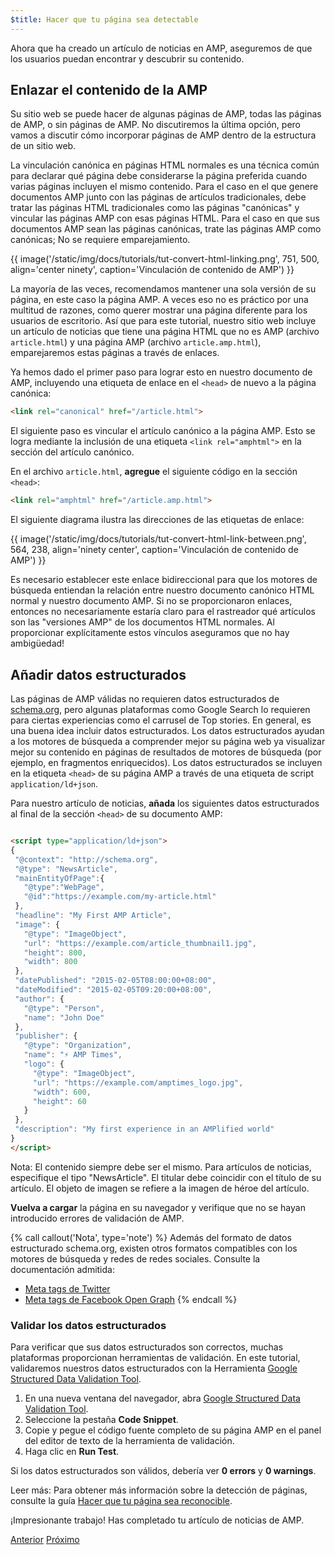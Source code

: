 ```yaml
---
$title: Hacer que tu página sea detectable
---
```


Ahora que ha creado un artículo de noticias en AMP, aseguremos de que los usuarios puedan encontrar y descubrir su contenido.

## Enlazar el contenido de la AMP

Su sitio web se puede hacer de algunas páginas de AMP, todas las páginas de AMP, o sin páginas de AMP. No discutiremos la última opción, pero vamos a discutir cómo incorporar páginas de AMP dentro de la estructura de un sitio web.

La vinculación canónica en páginas HTML normales es una técnica común para declarar qué página debe considerarse la página preferida cuando varias páginas incluyen el mismo contenido. Para el caso en el que genere documentos AMP junto con las páginas de artículos tradicionales, debe tratar las páginas HTML tradicionales como las páginas "canónicas" y vincular las páginas AMP con esas páginas HTML. Para el caso en que sus documentos AMP sean las páginas canónicas, trate las páginas AMP como canónicas; No se requiere emparejamiento.

{{ image('/static/img/docs/tutorials/tut-convert-html-linking.png', 751, 500, align='center ninety', caption='Vinculación de contenido de AMP') }}

La mayoría de las veces, recomendamos mantener una sola versión de su página, en este caso la página AMP. A veces eso no es práctico por una multitud de razones, como querer mostrar una página diferente para los usuarios de escritorio. Así que para este tutorial, nuestro sitio web incluye un artículo de noticias que tiene una página HTML que no es AMP (archivo `article.html`) y una página AMP (archivo `article.amp.html`), emparejaremos estas páginas a través de enlaces.

Ya hemos dado el primer paso para lograr esto en nuestro documento de AMP, incluyendo una etiqueta de enlace en el `<head>` de nuevo a la página canónica:

```html
<link rel="canonical" href="/article.html">
```
El siguiente paso es vincular el artículo canónico a la página AMP. Esto se logra mediante la inclusión de una etiqueta `<link rel="amphtml">` en la sección <head> del artículo canónico.

En el archivo `article.html`, **agregue** el siguiente código en la sección `<head>`:

```html
<link rel="amphtml" href="/article.amp.html">
```

El siguiente diagrama ilustra las direcciones de las etiquetas de enlace:

{{ image('/static/img/docs/tutorials/tut-convert-html-link-between.png', 564, 238, align='ninety center', caption='Vinculación de contenido de AMP') }}

Es necesario establecer este enlace bidireccional para que los motores de búsqueda entiendan la relación entre nuestro documento canónico HTML normal y nuestro documento AMP. Si no se proporcionaron enlaces, entonces no necesariamente estaría claro para el rastreador qué artículos son las "versiones AMP" de los documentos HTML normales. Al proporcionar explícitamente estos vínculos aseguramos que no hay ambigüedad!

## Añadir datos estructurados

Las páginas de AMP válidas no requieren datos estructurados de [schema.org](http://schema.org/), pero algunas plataformas como Google Search lo requieren para ciertas experiencias como el carrusel de Top stories. En general, es una buena idea incluir datos estructurados. Los datos estructurados ayudan a los motores de búsqueda a comprender mejor su página web ya visualizar mejor su contenido en páginas de resultados de motores de búsqueda (por ejemplo, en fragmentos enriquecidos). Los datos estructurados se incluyen en la etiqueta `<head>` de su página AMP a través de una etiqueta de script `application/ld+json`.

Para nuestro artículo de noticias, **añada** los siguientes datos estructurados al final de la sección `<head>` de su documento AMP:

```html

<script type="application/ld+json">
{
 "@context": "http://schema.org",
 "@type": "NewsArticle",
 "mainEntityOfPage":{
   "@type":"WebPage",
   "@id":"https://example.com/my-article.html"
 },
 "headline": "My First AMP Article",
 "image": {
   "@type": "ImageObject",
   "url": "https://example.com/article_thumbnail1.jpg",
   "height": 800,
   "width": 800
 },
 "datePublished": "2015-02-05T08:00:00+08:00",
 "dateModified": "2015-02-05T09:20:00+08:00",
 "author": {
   "@type": "Person",
   "name": "John Doe"
 },
 "publisher": {
   "@type": "Organization",
   "name": "⚡ AMP Times",
   "logo": {
     "@type": "ImageObject",
     "url": "https://example.com/amptimes_logo.jpg",
     "width": 600,
     "height": 60
   }
 },
 "description": "My first experience in an AMPlified world"
}
</script>
```

Nota: El contenido siempre debe ser el mismo. Para artículos de noticias, especifique el tipo "NewsArticle". El titular debe coincidir con el título de su artículo. El objeto de imagen se refiere a la imagen de héroe del artículo.

**Vuelva a cargar** la página en su navegador y verifique que no se hayan introducido errores de validación de AMP.

{% call callout('Nota', type='note') %}
Además del formato de datos estructurado schema.org, existen otros formatos compatibles con los motores de búsqueda y redes de redes sociales. Consulte la documentación admitida:

- [Meta tags de Twitter](https://dev.twitter.com/cards/overview)
- [Meta tags de Facebook Open Graph](https://developers.facebook.com/docs/sharing/webmasters)
{% endcall %}

### Validar los datos estructurados

Para verificar que sus datos estructurados son correctos, muchas plataformas proporcionan herramientas de validación. En este tutorial, validaremos nuestros datos estructurados con la Herramienta [Google Structured Data Validation Tool](https://developers.google.com/structured-data/testing-tool/).

1. En una nueva ventana del navegador, abra [Google Structured Data Validation Tool](https://developers.google.com/structured-data/testing-tool/).
2. Seleccione la pestaña **Code Snippet**.
3. Copie y pegue el código fuente completo de su página AMP en el panel del editor de texto de la herramienta de validación.
4. Haga clic en **Run Test**.

Si los datos estructurados son válidos, debería ver **0 errors** y **0 warnings**.

Leer más: Para obtener más información sobre la detección de páginas, consulte la guía [Hacer que tu página sea reconocible](/es/docs/fundamentals/discovery.html).

¡Impresionante trabajo! Has completado tu artículo de noticias de AMP.

<div class="prev-next-buttons">
  <a class="button prev-button" href="/es/docs/fundamentals/converting/resolving-errors.html"><span class="arrow-prev">Anterior</span></a>
  <a class="button next-button" href="/es/docs/fundamentals/converting/congratulations.html"><span class="arrow-next">Próximo</span></a>
</div>
